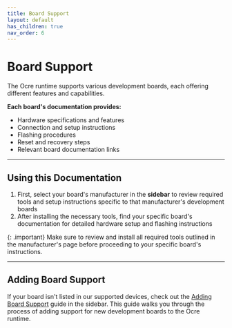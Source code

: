 ```yaml
---
title: Board Support
layout: default
has_children: true
nav_order: 6 
---
```

# Board Support
The Ocre runtime supports various development boards, each offering different features and capabilities. 

**Each board's documentation provides:**
- Hardware specifications and features
- Connection and setup instructions
- Flashing procedures
- Reset and recovery steps
- Relevant board documentation links

---

## Using this Documentation
1. First, select your board's manufacturer in the **sidebar** to review required tools and setup instructions specific to that manufacturer's development boards
2. After installing the necessary tools, find your specific board's documentation for detailed hardware setup and flashing instructions

{: .important}
Make sure to review and install all required tools outlined in the manufacturer's page before proceeding to your specific board's instructions.

---

## Adding Board Support
If your board isn't listed in our supported devices, check out the [Adding Board Support](../board-support/adding-support) guide in the sidebar. This guide walks you through the process of adding support for new development boards to the Ocre runtime.